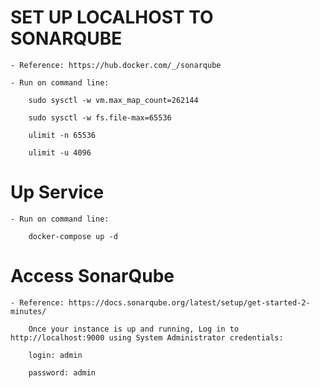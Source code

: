 # SET UP LOCALHOST TO SONARQUBE

    - Reference: https://hub.docker.com/_/sonarqube

    - Run on command line:
        
        sudo sysctl -w vm.max_map_count=262144
        
        sudo sysctl -w fs.file-max=65536

        ulimit -n 65536

        ulimit -u 4096

# Up Service

    - Run on command line:
 
        docker-compose up -d

# Access SonarQube

    - Reference: https://docs.sonarqube.org/latest/setup/get-started-2-minutes/

        Once your instance is up and running, Log in to http://localhost:9000 using System Administrator credentials:

        login: admin

        password: admin